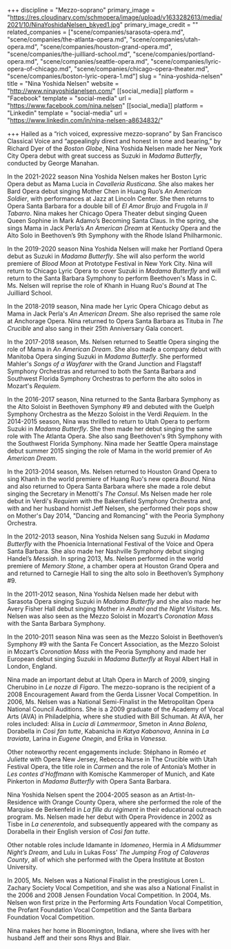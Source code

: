 +++
discipline = "Mezzo-soprano"
primary_image = "https://res.cloudinary.com/schmopera/image/upload/v1633282613/media/2021/10/NinaYoshidaNelsen_bkyed1.jpg"
primary_image_credit = ""
related_companies = ["scene/companies/sarasota-opera.md", "scene/companies/the-atlanta-opera.md", "scene/companies/utah-opera.md", "scene/companies/houston-grand-opera.md", "scene/companies/the-juilliard-school.md", "scene/companies/portland-opera.md", "scene/companies/seattle-opera.md", "scene/companies/lyric-opera-of-chicago.md", "scene/companies/chicago-opera-theater.md", "scene/companies/boston-lyric-opera-1.md"]
slug = "nina-yoshida-nelsen"
title = "Nina Yoshida Nelsen"
website = "http://www.ninayoshidanelsen.com/"
[[social_media]]
platform = "Facebook"
template = "social-media"
url = "https://www.facebook.com/nina.nelsen"
[[social_media]]
platform = "Linkedin"
template = "social-media"
url = "https://www.linkedin.com/in/nina-nelsen-a8634832/"

+++
Hailed as a “rich voiced, expressive mezzo-soprano” by San Francisco Classical Voice and “appealingly direct and honest in tone and bearing,” by Richard Dyer of the _Boston Globe_, Nina Yoshida Nelsen made her New York City Opera debut with great success as Suzuki in _Madama Butterfly_, conducted by George Manahan.

In the 2021-2022 season Nina Yoshida Nelsen makes her Boston Lyric Opera debut as Mama Lucia in _Cavalleria Rusticana_.  She also makes her Bard Opera debut singing Mother Chen in Huang Ruo’s _An American Soldier_, with performances at Jazz at Lincoln Center.  She then returns to Opera Santa Barbara for a double bill of _El Amor Brujo_ and Frugola in _Il Tabarro_. Nina makes her Chicago Opera Theater debut singing Queen Queen Sophine in Mark Adamo’s Becoming Santa Claus.  In the spring, she sings Mama in Jack Perla’s _An American Dream_ at Kentucky Opera and the Alto Solo in Beethoven’s 9th Symphony with the Rhode Island Philharmonic.  

In the 2019-2020 season Nina Yoshida Nelsen will make her Portland Opera debut as Suzuki in _Madama Butterfly_.  She will also perform the world premiere of _Blood Moon_ at Prototype Festival in New York City. Nina will return to Chicago Lyric Opera to cover Suzuki in _Madama Butterfly_ and will return to the Santa Barbara Symphony to perform Beethoven's Mass in C.  Ms. Nelsen will reprise the role of Khanh in Huang Ruo's _Bound_ at The Juilliard School.

In the 2018-2019 season, Nina made her Lyric Opera Chicago debut as Mama in Jack Perla's _An American Dream_.  She also reprised the same role at Anchorage Opera. Nina returned to Opera Santa Barbara as Tituba in _The Crucible_ and also sang in their 25th Anniversary Gala concert.  

In the 2017-2018 season, Ms. Nelsen returned to Seattle Opera singing the role of Mama in _An American Dream_.  She also made a company debut with Manitoba Opera singing Suzuki in _Madama Butterfly_.  She performed Mahler's _Songs of a Wayfarer_ with the Grand Junction and Flagstaff Symphony Orchestras and returned to both the Santa Barbara and Southwest Florida Symphony Orchestras to perform the alto solos in Mozart's _Requiem_.

In the 2016-2017 season, Nina returned to the Santa Barbara Symphony as the Alto Soloist in Beethoven Symphony #9 and debuted with the Guelph Symphony Orchestra as the Mezzo Soloist in the Verdi _Requiem_. In the 2014-2015 season, Nina was thrilled to return to Utah Opera to perform Suzuki in _Madama Butterfly_. She then made her debut singing the same role with The Atlanta Opera.  She also sang Beethoven's 9th Symphony with the Southwest Florida Symphony. Nina made her Seattle Opera mainstage debut summer 2015 singing the role of Mama in the world premier of _An American Dream_.

In the 2013-2014 season, Ms. Nelsen returned to Houston Grand Opera to sing Khanh in the world premiere of Huang Ruo's new opera _Bound_. Nina and also returned to Opera Santa Barbara  where she made a role debut singing the Secretary in Menotti's _The Consul_.  Ms Nelsen made her role debut in Verdi's _Requiem_ with the Bakersfield Symphony Orchestra and, with and her husband hornist Jeff Nelsen, she performed their pops show on Mother's Day 2014, "Dancing and Romancing" with the Peoria Symphony Orchestra. 

In the 2012-2013 season, Nina Yoshida Nelsen sang Suzuki in _Madama Butterfly_ with the Phoenicia International Festival of the Voice and Opera Santa Barbara. She also made her Nashville Symphony debut singing Handel’s _Messiah_. In spring 2013, Ms. Nelsen performed in the world premiere of _Memory Stone_, a chamber opera at Houston Grand Opera and and returned to Carnegie Hall to sing the alto solo in Beethoven’s Symphony #9.

In the 2011-2012 season, Nina Yoshida Nelsen made her debut with Sarasota Opera singing Suzuki in _Madama Butterfly_ and she also made her Avery Fisher Hall debut singing Mother in _Amahl and the Night Visitors_. Ms. Nelsen was also seen as the Mezzo Soloist in Mozart’s _Coronation Mass_ with the Santa Barbara Symphony.

In the 2010-2011 season Nina was seen as the Mezzo Soloist in Beethoven’s Symphony #9 with the Santa Fe Concert Association, as the Mezzo Soloist in Mozart’s _Coronation Mass_ with the Peoria Symphony and made her European debut singing Suzuki in _Madama Butterfly_ at Royal Albert Hall in London, England.

Nina made an important debut at Utah Opera in March of 2009, singing Cherubino in _Le nozze di Figaro_. The mezzo-soprano is the recipient of a 2008 Encouragement Award from the Gerda Lissner Vocal Competition. In 2006, Ms. Nelsen was a National Semi-Finalist in the Metropolitan Opera National Council Auditions. She is a 2009 graduate of the Academy of Vocal Arts (AVA) in Philadelphia, where she studied with Bill Schuman. At AVA, her roles included: Alisa in _Lucia di Lammermoor_, Smeton in _Anna Bolena_, Dorabella in _Così fan tutte_, Kabanicha in _Katya Kabanova_, Annina in _La traviata_, Larina in _Eugene Onegin_, and Erika in _Vanessa_.

Other noteworthy recent engagements include: Stéphano in Roméo _et Juliette_ with Opera New Jersey, Rebecca Nurse in The Crucible with Utah Festival Opera, the title role in _Carmen_ and the role of Antonia’s Mother in _Les contes d’Hoffmann_ with Komische Kammeroper of Munich, and Kate Pinkerton in _Madama Butterfly_ with Opera Santa Barbara.

Nina Yoshida Nelsen spent the 2004-2005 season as an Artist-In-Residence with Orange County Opera, where she performed the role of the Marquise de Berkenfeld in _La fille du régiment_ in their educational outreach program. Ms. Nelsen made her debut with Opera Providence in 2002 as Tisbe in _La cenerentola_, and subsequently appeared with the company as Dorabella in their English version of _Così fan tutte_.

Other notable roles include Idamante in _Idomeneo_, Hermia in _A Midsummer Night’s Dream_, and Lulu in Lukas Foss’ _The Jumping Frog of Calaveras County_, all of which she performed with the Opera Institute at Boston University.

In 2005, Ms. Nelsen was a National Finalist in the prestigious Loren L. Zachary Society Vocal Competition, and she was also a National Finalist in the 2006 and 2008 Jensen Foundation Vocal Competition. In 2004, Ms. Nelsen won first prize in the Performing Arts Foundation Vocal Competition, the Profant Foundation Vocal Competition and the Santa Barbara Foundation Vocal Competition.

Nina makes her home in Bloomington, Indiana, where she lives with her husband Jeff and their sons Rhys and Blair.